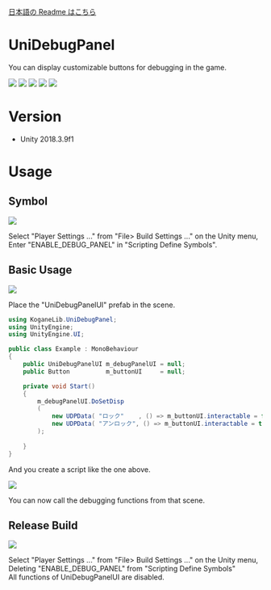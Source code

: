 [日本語の Readme はこちら](https://github.com/baba-s/uni-debug-panel/blob/master/README_JP.md)  

# UniDebugPanel

You can display customizable buttons for debugging in the game.  

[![](https://img.shields.io/github/release/baba-s/uni-debug-panel.svg?label=latest%20version)](https://github.com/baba-s/uni-debug-panel/releases)
[![](https://img.shields.io/github/release-date/baba-s/uni-debug-panel.svg)](https://github.com/baba-s/uni-debug-panel/releases)
![](https://img.shields.io/badge/Unity-2017.4%2B-red.svg)
![](https://img.shields.io/badge/.NET-3.5%2B-orange.svg)
[![](https://img.shields.io/github/license/baba-s/uni-debug-panel.svg)](https://github.com/baba-s/uni-debug-panel/blob/master/LICENSE)

# Version

- Unity 2018.3.9f1

# Usage

## Symbol

<img src="https://cdn-ak.f.st-hatena.com/images/fotolife/b/baba_s/20180805/20180805104628.png" />

Select "Player Settings ..." from "File> Build Settings ..." on the Unity menu,  
Enter "ENABLE_DEBUG_PANEL" in "Scripting Define Symbols".  

## Basic Usage

<img src="https://cdn-ak.f.st-hatena.com/images/fotolife/b/baba_s/20180805/20180805104734.png" />

Place the "UniDebugPanelUI" prefab in the scene.  

```cs
using KoganeLib.UniDebugPanel;
using UnityEngine;
using UnityEngine.UI;

public class Example : MonoBehaviour
{
    public UniDebugPanelUI m_debugPanelUI = null;
    public Button          m_buttonUI     = null;

    private void Start()
    {
        m_debugPanelUI.DoSetDisp
        (
            new UDPData( "ロック"    , () => m_buttonUI.interactable = false ),
            new UDPData( "アンロック", () => m_buttonUI.interactable = true  )
        );
        
    }
}
```

And you create a script like the one above.  

<img src="https://cdn-ak.f.st-hatena.com/images/fotolife/b/baba_s/20180805/20180805105108.gif" />

You can now call the debugging functions from that scene.

## Release Build

<img src="https://cdn-ak.f.st-hatena.com/images/fotolife/b/baba_s/20180805/20180805110417.png" />

Select "Player Settings ..." from "File> Build Settings ..." on the Unity menu,  
Deleting "ENABLE_DEBUG_PANEL" from "Scripting Define Symbols"  
All functions of UniDebugPanelUI are disabled.  